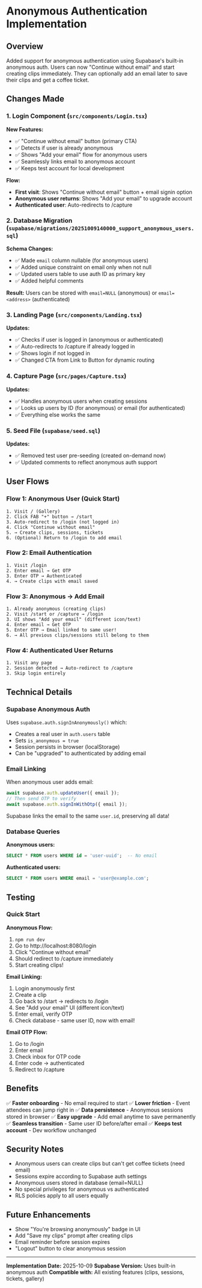 # Anonymous Authentication Implementation

## Overview

Added support for anonymous authentication using Supabase's built-in anonymous auth. Users can now "Continue without email" and start creating clips immediately. They can optionally add an email later to save their clips and get a coffee ticket.

## Changes Made

### 1. Login Component (`src/components/Login.tsx`)

**New Features:**
- ✅ "Continue without email" button (primary CTA)
- ✅ Detects if user is already anonymous
- ✅ Shows "Add your email" flow for anonymous users
- ✅ Seamlessly links email to anonymous account
- ✅ Keeps test account for local development

**Flow:**
- **First visit**: Shows "Continue without email" button + email signin option
- **Anonymous user returns**: Shows "Add your email" to upgrade account
- **Authenticated user**: Auto-redirects to /capture

### 2. Database Migration (`supabase/migrations/20251009140000_support_anonymous_users.sql`)

**Schema Changes:**
- ✅ Made `email` column nullable (for anonymous users)
- ✅ Added unique constraint on email only when not null
- ✅ Updated users table to use auth ID as primary key
- ✅ Added helpful comments

**Result:** Users can be stored with `email=NULL` (anonymous) or `email=<address>` (authenticated)

### 3. Landing Page (`src/components/Landing.tsx`)

**Updates:**
- ✅ Checks if user is logged in (anonymous or authenticated)
- ✅ Auto-redirects to /capture if already logged in
- ✅ Shows login if not logged in
- ✅ Changed CTA from Link to Button for dynamic routing

### 4. Capture Page (`src/pages/Capture.tsx`)

**Updates:**
- ✅ Handles anonymous users when creating sessions
- ✅ Looks up users by ID (for anonymous) or email (for authenticated)
- ✅ Everything else works the same

### 5. Seed File (`supabase/seed.sql`)

**Updates:**
- ✅ Removed test user pre-seeding (created on-demand now)
- ✅ Updated comments to reflect anonymous auth support

## User Flows

### Flow 1: Anonymous User (Quick Start)
```
1. Visit / (Gallery)
2. Click FAB "+" button → /start
3. Auto-redirect to /login (not logged in)
4. Click "Continue without email"
5. → Create clips, sessions, tickets
6. (Optional) Return to /login to add email
```

### Flow 2: Email Authentication
```
1. Visit /login
2. Enter email → Get OTP
3. Enter OTP → Authenticated
4. → Create clips with email saved
```

### Flow 3: Anonymous → Add Email
```
1. Already anonymous (creating clips)
2. Visit /start or /capture → /login
3. UI shows "Add your email" (different icon/text)
4. Enter email → Get OTP
5. Enter OTP → Email linked to same user!
6. → All previous clips/sessions still belong to them
```

### Flow 4: Authenticated User Returns
```
1. Visit any page
2. Session detected → Auto-redirect to /capture
3. Skip login entirely
```

## Technical Details

### Supabase Anonymous Auth

Uses `supabase.auth.signInAnonymously()` which:
- Creates a real user in `auth.users` table
- Sets `is_anonymous = true`
- Session persists in browser (localStorage)
- Can be "upgraded" to authenticated by adding email

### Email Linking

When anonymous user adds email:
```typescript
await supabase.auth.updateUser({ email });
// Then send OTP to verify
await supabase.auth.signInWithOtp({ email });
```

Supabase links the email to the same `user.id`, preserving all data!

### Database Queries

**Anonymous users:**
```sql
SELECT * FROM users WHERE id = 'user-uuid';  -- No email
```

**Authenticated users:**
```sql
SELECT * FROM users WHERE email = 'user@example.com';
```

## Testing

### Quick Start

**Anonymous Flow:**
1. `npm run dev`
2. Go to http://localhost:8080/login
3. Click "Continue without email"
4. Should redirect to /capture immediately
5. Start creating clips!

**Email Linking:**
1. Login anonymously first
2. Create a clip
3. Go back to /start → redirects to /login
4. See "Add your email" UI (different icon/text)
5. Enter email, verify OTP
6. Check database - same user ID, now with email!

**Email OTP Flow:**
1. Go to /login
2. Enter email
3. Check inbox for OTP code
4. Enter code → authenticated
5. Redirect to /capture

## Benefits

✅ **Faster onboarding** - No email required to start
✅ **Lower friction** - Event attendees can jump right in
✅ **Data persistence** - Anonymous sessions stored in browser
✅ **Easy upgrade** - Add email anytime to save permanently
✅ **Seamless transition** - Same user ID before/after email
✅ **Keeps test account** - Dev workflow unchanged

## Security Notes

- Anonymous users can create clips but can't get coffee tickets (need email)
- Sessions expire according to Supabase auth settings
- Anonymous users stored in database (email=NULL)
- No special privileges for anonymous vs authenticated
- RLS policies apply to all users equally

## Future Enhancements

- Show "You're browsing anonymously" badge in UI
- Add "Save my clips" prompt after creating clips
- Email reminder before session expires
- "Logout" button to clear anonymous session

---

**Implementation Date:** 2025-10-09
**Supabase Version:** Uses built-in anonymous auth
**Compatible with:** All existing features (clips, sessions, tickets, gallery)
